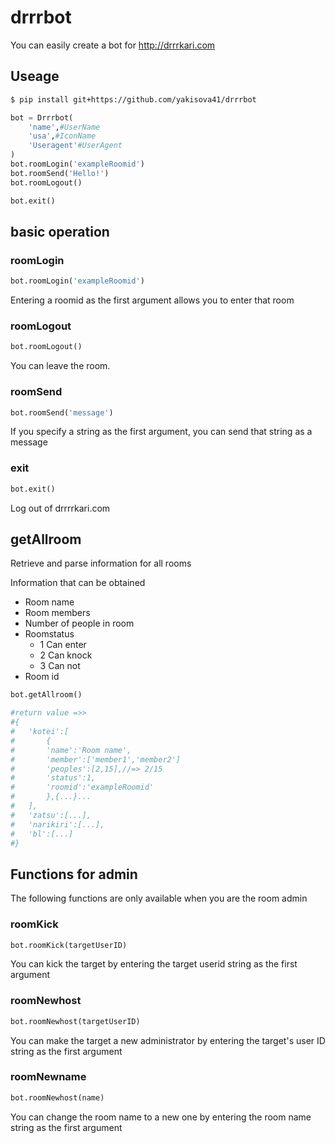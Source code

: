 # drrrbot
You can easily create a bot for http://drrrkari.com
## Useage
```sh
$ pip install git+https://github.com/yakisova41/drrrbot
```

```python
bot = Drrrbot(
    'name',#UserName
    'usa',#IconName
    'Useragent'#UserAgent
)
bot.roomLogin('exampleRoomid')
bot.roomSend('Hello!')
bot.roomLogout()

bot.exit()
```

## basic operation

### roomLogin
```python
bot.roomLogin('exampleRoomid')
```
Entering a roomid as the first argument allows you to enter that room

### roomLogout
```python
bot.roomLogout()
```
You can leave the room.

### roomSend
```python
bot.roomSend('message')
```
If you specify a string as the first argument, you can send that string as a message

### exit
```python
bot.exit()
```
Log out of drrrrkari.com

## getAllroom
Retrieve and parse information for all rooms

Information that can be obtained
- Room name
- Room members
- Number of people in room
- Roomstatus
    - 1 Can enter
    - 2 Can knock
    - 3 Can not
- Room id
```python
bot.getAllroom()

#return value =>>
#{
#   'kotei':[
#       {
#       'name':'Room name',
#       'member':['member1','member2']
#       'peoples':[2,15],//=> 2/15 
#       'status':1,
#       'roomid':'exampleRoomid'
#       },{...}...
#   ],
#   'zatsu':[...],
#   'narikiri':[...],
#   'bl':[...]
#}
```

## Functions for admin
The following functions are only available when you are the room admin


### roomKick
```python
bot.roomKick(targetUserID)
```
You can kick the target by entering the target userid string as the first argument


### roomNewhost
```python
bot.roomNewhost(targetUserID)
```
You can make the target a new administrator by entering the target's user ID string as the first argument


### roomNewname
```python
bot.roomNewhost(name)
```
You can change the room name to a new one by entering the room name string as the first argument